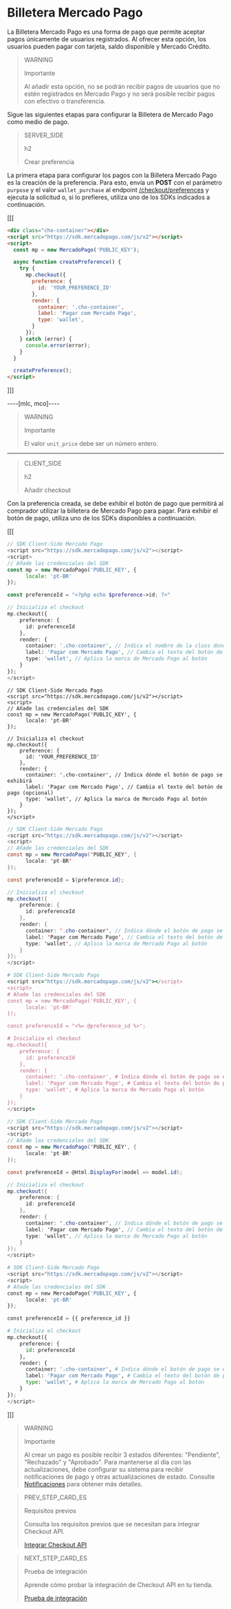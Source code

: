 # Billetera Mercado Pago

La Billetera Mercado Pago es una forma de pago que permite aceptar pagos únicamente de usuarios registrados. Al ofrecer esta opción, los usuarios pueden pagar con tarjeta, saldo disponible y Mercado Crédito.


> WARNING
>
> Importante
>
> Al añadir esta opción, no se podrán recibir pagos de usuarios que no estén registrados en Mercado Pago y no será posible recibir pagos con efectivo o transferencia.


Sigue las siguientes etapas para configurar la Billetera de Mercado Pago como medio de pago.


> SERVER_SIDE
>
> h2
>
> Crear preferencia


La primera etapa para configurar los pagos con la Billetera Mercado Pago es la creación de la preferencia. Para esto, envía un **POST** con el parámetro `purpose` y el valor `wallet_purchase` al endpoint [/checkout/preferences](/developers/es/reference/preferences/_checkout_preferences/post) y ejecuta la solicitud o, si lo prefieres, utiliza uno de los SDKs indicados a continuación.



[[[
```html
<div class="cho-container"></div>
<script src="https://sdk.mercadopago.com/js/v2"></script>
<script>
  const mp = new MercadoPago('PUBLIC_KEY');

  async function createPreference() {
    try {
      mp.checkout({
        preference: {
          id: 'YOUR_PREFERENCE_ID'
        },
        render: {
          container: '.cho-container',
          label: 'Pagar com Mercado Pago',
          type: 'wallet',
        }
      });
    } catch (error) {
      console.error(error);
    }
  }

  createPreference();
</script>
```
]]]

----[mlc, mco]----

> WARNING
>
> Importante
>
> El valor `unit_price` debe ser un número entero.
------------

> CLIENT_SIDE
>
> h2
>
> Añadir checkout


Con la preferencia creada, se debe exhibir el botón de pago que permitirá al comprador utilizar la billetera de Mercado Pago para pagar. Para exhibir el botón de pago, utiliza uno de los SDKs disponibles a continuación.



[[[
```php
// SDK Client-Side Mercado Pago
<script src="https://sdk.mercadopago.com/js/v2"></script>
<script>
// Añade las credenciales del SDK
const mp = new MercadoPago('PUBLIC_KEY', {
      locale: 'pt-BR'
});

const preferenceId = "<?php echo $preference->id; ?>"

// Inicializa el checkout
mp.checkout({
    preference: {
      id: preferenceId
    },
    render: {
      container: '.cho-container', // Indica el nombre de la class donde se exhibirá el botón de pago
      label: 'Pagar com Mercado Pago', // Cambia el texto del botón de pago (opcional)
      type: 'wallet', // Aplica la marca de Mercado Pago al botón
    }
});
</script>
```
```node
// SDK Client-Side Mercado Pago
<script src="https://sdk.mercadopago.com/js/v2"></script>
<script>
// Añade las credenciales del SDK
const mp = new MercadoPago('PUBLIC_KEY', {
      locale: 'pt-BR'
});

// Inicializa el checkout
mp.checkout({
    preference: {
      id: 'YOUR_PREFERENCE_ID'
    },
    render: {
      container: '.cho-container', // Indica dónde el botón de pago se exhibirá
      label: 'Pagar com Mercado Pago', // Cambia el texto del botón de pago (opcional)
      type: 'wallet', // Aplica la marca de Mercado Pago al botón
    }
});
</script>

```
```java
// SDK Client-Side Mercado Pago
<script src="https://sdk.mercadopago.com/js/v2"></script>
<script>
// Añade las credenciales del SDK
const mp = new MercadoPago('PUBLIC_KEY', {
      locale: 'pt-BR'
});

const preferenceId = ${preference.id};

// Inicializa el checkout
mp.checkout({
    preference: {
      id: preferenceId
    },
    render: {
      container: '.cho-container', // Indica dónde el botón de pago se exhibirá
      label: 'Pagar com Mercado Pago', // Cambia el texto del botón de pago (opcional)
      type: 'wallet', // Aplica la marca de Mercado Pago al botón
    }
});
</script>
```
```ruby
# SDK Client-Side Mercado Pago
<script src="https://sdk.mercadopago.com/js/v2"></script>
<script>
# Añade las credenciales del SDK
const mp = new MercadoPago('PUBLIC_KEY', {
      locale: 'pt-BR'
});

const preferenceId = "<%= @preference_id %>";

# Inicializa el checkout
mp.checkout({
    preference: {
      id: preferenceId
    },
    render: {
      container: '.cho-container', # Indica dónde el botón de pago se exhibirá
      label: 'Pagar com Mercado Pago', # Cambia el texto del botón de pago (opcional)
      type: 'wallet', # Aplica la marca de Mercado Pago al botón
    }
});
</script>
```
```csharp
// SDK Client-Side Mercado Pago
<script src="https://sdk.mercadopago.com/js/v2"></script>
<script>
// Añade las credenciales del SDK
const mp = new MercadoPago('PUBLIC_KEY', {
      locale: 'pt-BR'
});

const preferenceId = @Html.DisplayFor(model => model.id);

// Inicializa el checkout
mp.checkout({
    preference: {
      id: preferenceId
    },
    render: {
      container: '.cho-container', // Indica dónde el botón de pago se exhibirá
      label: 'Pagar com Mercado Pago', // Cambia el texto del botón de pago (opcional)
      type: 'wallet', // Aplica la marca de Mercado Pago al botón
    }
});
</script>
```
```python
# SDK Client-Side Mercado Pago
<script src="https://sdk.mercadopago.com/js/v2"></script>
<script>
# Añade las credenciales del SDK
const mp = new MercadoPago('PUBLIC_KEY', {
      locale: 'pt-BR'
});

const preferenceId = {{ preference_id }}

# Inicializa el checkout
mp.checkout({
    preference: {
      id: preferenceId
    },
    render: {
      container: '.cho-container', # Indica dónde el botón de pago se exhibirá
      label: 'Pagar com Mercado Pago', # Cambia el texto del botón de pago (opcional)
      type: 'wallet', # Aplica la marca de Mercado Pago al botón
    }
});
</script>
```
]]]

> WARNING
>
> Importante
>
> Al crear un pago es posible recibir 3 estados diferentes: "Pendiente", "Rechazado" y "Aprobado". Para mantenerse al día con las actualizaciones, debe configurar su sistema para recibir notificaciones de pago y otras actualizaciones de estado. Consulte [Notificaciones](/developers/es/docs/checkout-api/additional-content/notifications/introduction) para obtener más detalles.

> PREV_STEP_CARD_ES
>
> Requisitos previos
>
> Consulta los requisitos previos que se necesitan para integrar Checkout API.
>
> [Integrar Checkout API](/developers/es/docs/checkout-api/prerequisites)


> NEXT_STEP_CARD_ES
>
> Prueba de integración
>
> Aprende cómo probar la integración de Checkout API en tu tienda.
>
> [Prueba de integración](/developers/es/docs/checkout-api/integration-test/make-test-purchase)
